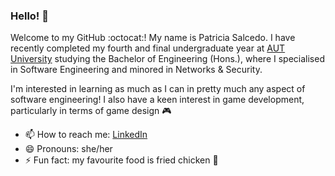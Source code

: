 ### Hello! 👋
Welcome to my GitHub :octocat:! My name is Patricia Salcedo. I have recently completed my fourth and final undergraduate year at [AUT University](https://www.aut.ac.nz/) studying the Bachelor of Engineering (Hons.), where I specialised in Software Engineering and minored in Networks & Security.

I'm interested in learning as much as I can in pretty much any aspect of software engineering!
I also have a keen interest in game development, particularly in terms of game design 🎮

- 📫 How to reach me: [LinkedIn](https://www.linkedin.com/in/patriciasalcedo/)
- 😄 Pronouns: she/her
- ⚡ Fun fact: my favourite food is fried chicken 🍗


<!--
**patsalcedo/patsalcedo** is a ✨ _special_ ✨ repository because its `README.md` (this file) appears on your GitHub profile.
-->
